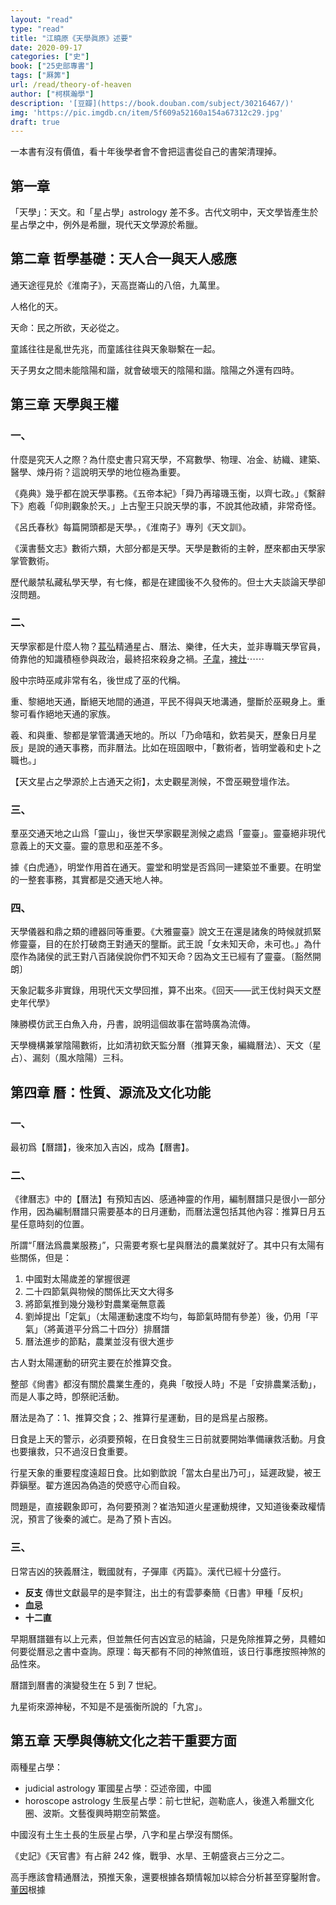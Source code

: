 ```yaml
---
layout: "read"
type: "read"
title: "江曉原《天學眞原》述要"
date: 2020-09-17
categories: ["史"]
book: ["25史部專書"]
tags: ["厤筭"]
url: /read/theory-of-heaven
author: ["柯棋瀚學"]
description: '[豆瓣](https://book.douban.com/subject/30216467/)'
img: 'https://pic.imgdb.cn/item/5f609a52160a154a67312c29.jpg'
draft: true
---
```


一本書有沒有價值，看十年後學者會不會把這書從自己的書架清理掉。

## 第一章

「天學」：天文。和「星占學」astrology 差不多。古代文明中，天文學皆產生於星占學之中，例外是希臘，現代天文學源於希臘。

## 第二章 哲學基礎：天人合一與天人感應

通天途徑見於《淮南子》，天高崑崙山的八倍，九萬里。

人格化的天。

天命：民之所欲，天必從之。

童謠往往是亂世先兆，而童謠往往與天象聯繫在一起。

天子男女之間未能陰陽和諧，就會破壞天的陰陽和諧。陰陽之外還有四時。

## 第三章 天學與王權

### 一、

什麼是究天人之際？為什麼史書只寫天學，不寫數學、物理、冶金、紡織、建築、醫學、煉丹術？這說明天學的地位極為重要。

《堯典》幾乎都在說天學事務。《五帝本紀》「舜乃再璿璣玉衡，以齊七政。」《繫辭下》庖羲「仰則觀象於天。」上古聖王只說天學的事，不說其他政績，非常奇怪。

《呂氏春秋》每篇開頭都是天學。，《淮南子》專列《天文訓》。

《漢書藝文志》數術六類，大部分都是天學。天學是數術的主幹，歷來都由天學家掌管數術。

歷代嚴禁私藏私學天學，有七條，都是在建國後不久發佈的。但士大夫談論天學卻沒問題。

### 二、

天學家都是什麼人物？<u>萇弘</u>精通星占、曆法、樂律，任大夫，並非專職天學官員，倚靠他的知識積極參與政治，最終招來殺身之禍。<u>子韋</u>，<u>裨灶</u>⋯⋯

殷中宗時巫咸非常有名，後世成了巫的代稱。

重、黎絕地天通，斷絕天地間的通道，平民不得與天地溝通，壟斷於巫覡身上。重黎可看作絕地天通的家族。

羲、和與重、黎都是掌管溝通天地的。所以「乃命嘻和，欽若昊天，歷象日月星辰」是說的通天事務，而非曆法。比如在班固眼中，「數術者，皆明堂羲和史卜之職也。」

【天文星占之學源於上古通天之術】，太史觀星測候，不啻巫覡登壇作法。

### 三、

羣巫交通天地之山爲「靈山」，後世天學家觀星測候之處爲「靈臺」。靈臺絕非現代意義上的天文臺。靈的意思和巫差不多。

據《白虎通》，明堂作用首在通天。靈堂和明堂是否爲同一建築並不重要。在明堂的一整套事務，其實都是交通天地人神。

### 四、

天學儀器和鼎之類的禮器同等重要。《大雅靈臺》說文王在還是諸矦的時候就抓緊修靈臺，目的在於打破商王對通天的壟斷。武王說「女未知天命，未可也。」為什麼作為諸侯的武王對八百諸侯說你們不知天命？因為文王已經有了靈臺。〔豁然開朗〕

天象記載多非實錄，用現代天文學回推，算不出來。《回天——武王伐紂與天文歷史年代學》

陳勝模仿武王白魚入舟，丹書，說明這個故事在當時廣為流傳。

天學機構兼掌陰陽數術，比如清初欽天監分曆（推算天象，編織曆法）、天文（星占）、漏刻（風水陰陽）三科。

## 第四章 曆：性質、源流及文化功能

### 一、

最初爲【曆譜】，後來加入吉凶，成為【曆書】。

### 二、

《律曆志》中的【曆法】有預知吉凶、感通神靈的作用，編制曆譜只是很小一部分作用，因為編制曆譜只需要基本的日月運動，而曆法還包括其他內容：推算日月五星任意時刻的位置。

所謂<q>「曆法爲農業服務」</q>，只需要考察七星與曆法的農業就好了。其中只有太陽有些關係，但是：

1. 中國對太陽歲差的掌握很遲
2. 二十四節氣與物候的關係比天文大得多
3. 將節氣推到幾分幾秒對農業毫無意義
4. 劉焯提出「定氣」（太陽運動速度不均勻，每節氣時間有參差）後，仍用「平氣」（將黃道平分爲二十四分）排曆譜
5. 曆法進步的節點，農業並沒有很大進步

古人對太陽運動的研究主要在於推算交食。

整部《尙書》都沒有關於農業生產的，堯典「敬授人時」不是「安排農業活動」，而是人事之時，卽祭祀活動。

曆法是為了：1、推算交食；2、推算行星運動，目的是爲星占服務。

日食是上天的警示，必須要預報，在日食發生三日前就要開始準備禳救活動。月食也要攘救，只不過沒日食重要。

行星天象的重要程度遠超日食。比如劉歆說「當太白星出乃可」，延遲政變，被王莽鎭壓。翟方進因為偽造的熒惑守心而自殺。

問題是，直接觀象即可，為何要預測？崔浩知道火星運動規律，又知道後秦政權情況，預言了後秦的滅亡。是為了預卜吉凶。

### 三、

日常吉凶的狹義曆注，戰國就有，子彈庫《丙篇》。漢代已經十分盛行。

- **反支** 傳世文獻最早的是李賢注，出土的有雲夢秦簡《日書》甲種「反枳」
- **血忌** 
- **十二直**

早期曆譜雖有以上元素，但並無任何吉凶宜忌的結論，只是免除推算之勞，具體如何要從曆忌之書中查詢。原理：每天都有不同的神煞值班，该日行事應按照神煞的品性來。

曆譜到曆書的演變發生在 5 到 7 世紀。

九星術來源神秘，不知是不是張衡所說的「九宮」。

## 第五章 天學與傳統文化之若干重要方面

兩種星占學：

- judicial astrology 軍國星占學：亞述帝國，中國
- horoscope astrology 生辰星占學：前七世紀，迦勒底人，後進入希臘文化圈、波斯。文藝復興時期空前繁盛。

中國沒有土生土長的生辰星占學，八字和星占學沒有關係。

《史記》《天官書》有占辭 242 條，戰爭、水旱、王朝盛衰占三分之二。

高手應該會精通曆法，預推天象，還要根據各類情報加以綜合分析甚至穿鑿附會。<u>董因</u>根據







































